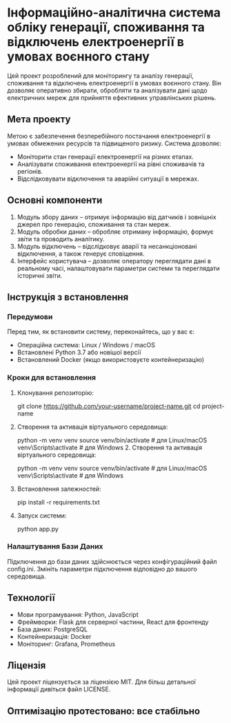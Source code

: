 # Інформаційно-аналітична система обліку генерації, споживання та відключень електроенергії в умовах воєнного стану

Цей проект розроблений для моніторингу та аналізу генерації, споживання та відключень електроенергії в умовах воєнного стану. Він дозволяє оперативно збирати, обробляти та аналізувати дані щодо електричних мереж для прийняття ефективних управлінських рішень.

## Мета проекту

Метою є забезпечення безперебійного постачання електроенергії в умовах обмежених ресурсів та підвищеного ризику. Система дозволяє:
- Моніторити стан генерації електроенергії на різних етапах.
- Аналізувати споживання електроенергії на рівні споживачів та регіонів.
- Відслідковувати відключення та аварійні ситуації в мережах.

## Основні компоненти

1. Модуль збору даних – отримує інформацію від датчиків і зовнішніх джерел про генерацію, споживання та стан мереж.
2. Модуль обробки даних – обробляє отриману інформацію, формує звіти та проводить аналітику.
3. Модуль відключень – відслідковує аварії та несанкціоновані відключення, а також генерує сповіщення.
4. Інтерфейс користувача – дозволяє оператору переглядати дані в реальному часі, налаштовувати параметри системи та переглядати історичні звіти.

## Інструкція з встановлення

### Передумови
Перед тим, як встановити систему, переконайтесь, що у вас є:
- Операційна система: Linux / Windows / macOS
- Встановлені Python 3.7 або новішої версії
- Встановлений Docker (якщо використовуєте контейнеризацію)

### Кроки для встановлення

1. Клонування репозиторію:
    
    git clone https://github.com/your-username/project-name.git
    cd project-name
    

2. Створення та активація віртуального середовища:
    
    python -m venv venv
    source venv/bin/activate  # для Linux/macOS
    venv\Scripts\activate     # для Windows
   2. Створення та активація віртуального середовища:
    
    python -m venv venv
    source venv/bin/activate  # для Linux/macOS
    venv\Scripts\activate     # для Windows
    

3. Встановлення залежностей:
    
    pip install -r requirements.txt
    

4. Запуск системи:
    
    python app.py

### Налаштування Бази Даних
Підключення до бази даних здійснюється через конфігураційний файл config.ini. Змініть параметри підключення відповідно до вашого середовища.

## Технології

- Мови програмування: Python, JavaScript
- Фреймворки: Flask для серверної частини, React для фронтенду
- База даних: PostgreSQL
- Контейнеризація: Docker
- Моніторинг: Grafana, Prometheus

## Ліцензія

Цей проект ліцензується за ліцензією MIT. Для більш детальної інформації дивіться файл LICENSE.


## Оптимізацію протестовано: все стабільно
